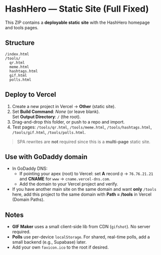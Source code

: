 # HashHero — Static Site (Full Fixed)

This ZIP contains a **deployable static site** with the HashHero homepage and tools pages.

## Structure
```
/index.html
/tools/
  qr.html
  meme.html
  hashtags.html
  gif.html
  polls.html
```

## Deploy to Vercel
1. Create a new project in Vercel → **Other** (static site).
2. Set **Build Command**: _None_ (or leave blank).  
   Set **Output Directory**: `/` (the root).  
3. Drag-and-drop this folder, or push to a repo and import.
4. Test pages: `/tools/qr.html`, `/tools/meme.html`, `/tools/hashtags.html`, `/tools/gif.html`, `/tools/polls.html`.

> SPA rewrites are **not** required since this is a **multi-page** static site.

## Use with GoDaddy domain
- In GoDaddy DNS:
  - If pointing your apex (root) to Vercel: set **A** record `@` → `76.76.21.21` and **CNAME** for `www` → `cname.vercel-dns.com`.
  - Add the domain to your Vercel project and verify.
- If you have another main site on the same domain and want **only** `/tools` here, add this project to the same domain with **Path = /tools** in Vercel (Domain Paths).

## Notes
- **GIF Maker** uses a small client-side lib from CDN (`gifshot`). No server required.
- **Polls** use per-device `localStorage`. For shared, real-time polls, add a small backend (e.g., Supabase) later.
- Add your own `favicon.ico` to the root if desired.
